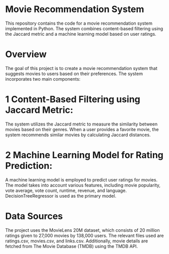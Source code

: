 # Movie Recommendation System
This repository contains the code for a movie recommendation system implemented in Python. The system combines content-based filtering using the Jaccard metric and a machine learning model based on user ratings.

# Overview
The goal of this project is to create a movie recommendation system that suggests movies to users based on their preferences. The system incorporates two main components:

# 1 Content-Based Filtering using Jaccard Metric:

  The system utilizes the Jaccard metric to measure the similarity between movies based on their genres. When a user provides a favorite movie, the system recommends similar movies by calculating Jaccard distances.
# 2 Machine Learning Model for Rating Prediction:

  A machine learning model is employed to predict user ratings for movies. The model takes into account various features, including movie popularity, vote average, vote count, runtime, revenue, and language. DecisionTreeRegressor is used as the primary model.
# Data Sources
The project uses the MovieLens 20M dataset, which consists of 20 million ratings given to 27,000 movies by 138,000 users. The relevant files used are ratings.csv, movies.csv, and links.csv. Additionally, movie details are fetched from The Movie Database (TMDB) using the TMDB API.
